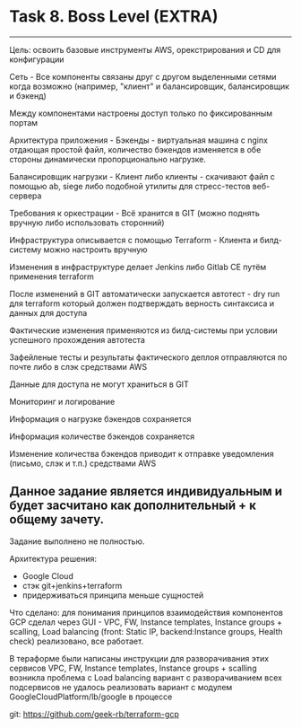 # Task 8. Boss Level (EXTRA)
---

Цель: освоить базовые инструменты AWS, орекстрирования и CD для конфигурации

Сеть - Все компоненты связаны друг с другом выделенными сетями когда возможно (например, "клиент" и балансировщик, балансировщик и бэкенд)

Между компонентами настроены доступ только по фиксированным портам

Архитектура приложения - Бэкенды - виртуальная машина с nginx отдающая простой файл, количество бэкендов изменяется в обе стороны динамически пропорционально нагрузке.

Балансировщик нагрузки - Клиент либо клиенты - скачивают файл с помощью ab, siege либо подобной утилиты для стресс-тестов веб-сервера

Требования к оркестрации - Всё хранится в GIT (можно поднять вручную либо использовать сторонний)

Инфраструктура описывается с помощью Terraform - Клиента и билд-систему можно настроить вручную

Изменения в инфраструктуре делает Jenkins либо Gitlab CE путём применения terraform

После изменений в GIT автоматически запускается автотест - dry run для terraform который должен подтверждать верность синтаксиса и данных для доступа

Фактические изменения применяются из билд-системы при условии успешного прохождения автотеста

Зафейленые тесты и результаты фактического деплоя отправляются по почте либо в слэк средствами AWS

Данные для доступа не могут храниться в GIT

Мониторинг и логирование

Информация о нагрузке бэкендов сохраняется

Информация количестве бэкендов сохраняется

Изменение количества бэкендов приводит к отправке уведомления (письмо, слэк и т.п.) средствами AWS


Данное задание является индивидуальным и будет засчитано как дополнительный + к общему зачету.
---

Задание выполнено не полностью.

Архитектура решения: 
 - Google Cloud
 - стэк git+jenkins+terraform
 - придерживаться принципа меньше сущностей

Что сделано:
для понимания принципов взаимодействия компонентов GCP сделал через GUI - VPC, FW, Instance templates, Instance groups + scalling, Load balancing (front: Static IP, backend:Instance groups, Health check)
реализовано, все работает.

В тераформе были написаны инструкции для разворачивания этих сервисов
VPC, FW, Instance templates, Instance groups + scalling
возникла проблема с 
Load balancing
вариант с разворачиванием всех подсервисов не удалось реализовать
вариант с модулем GoogleCloudPlatform/lb/google в процессе

git: https://github.com/geek-rb/terraform-gcp